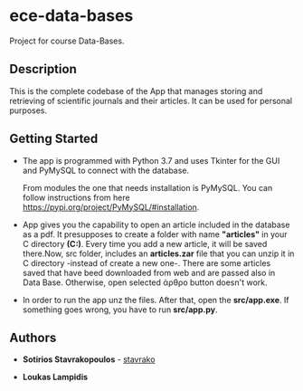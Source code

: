 # ece-data-bases
Project for course Data-Bases.

## Description

This is the complete codebase of the App that manages storing and retrieving of scientific journals and their articles. It can be used for personal purposes.
## Getting Started

- The app is programmed with Python 3.7 and uses Tkinter for the GUI and PyMySQL to connect with the database.
 
  From modules the one that needs installation is PyMySQL. You can follow instructions from here https://pypi.org/project/PyMySQL/#installation. 

- App gives you the capability to open an article included in the database as a pdf. It presupposes to create a folder with name **"articles"** in your C directory **(C:\)**. Every time you add a new article, it will be saved there.Now, src folder, includes an **articles.zar** file that you can unzip it in C directory -instead of create a new one-. There are some articles saved that have beed downloaded from web and are passed also in Data Base. Otherwise, open selected άρθρο button doesn't work.

- In order to run the app unz the files. After that, open the **src/app.exe**. If something goes wrong, you have to run **src/app.py**.

## Authors

- **Sotirios Stavrakopoulos** - [stavrako](https://github.com/stavrako/)

- **Loukas Lampidis**

